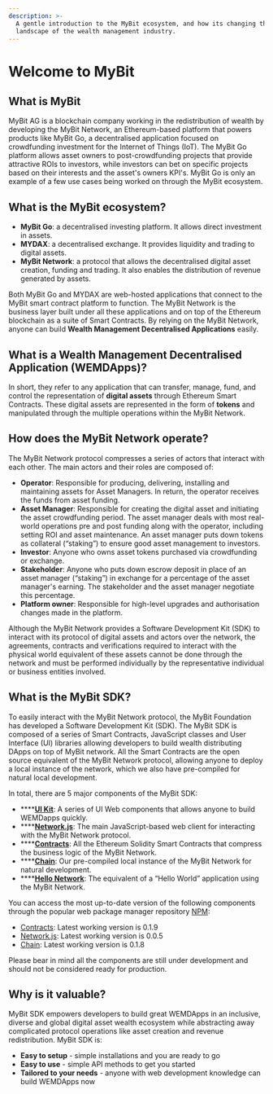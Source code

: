 ```yaml
---
description: >-
  A gentle introduction to the MyBit ecosystem, and how its changing the
  landscape of the wealth management industry.
---
```


# Welcome to MyBit

## What is MyBit

MyBit AG is a blockchain company working in the redistribution of wealth by developing the MyBit Network, an Ethereum-based platform that powers products like MyBit Go, a decentralised application focused on crowdfunding investment for the Internet of Things \(IoT\). The MyBit Go platform allows asset owners to post-crowdfunding projects that provide attractive ROIs to investors, while investors can bet on specific projects based on their interests and the asset's owners KPI's. MyBit Go is only an example of a few use cases being worked on through the MyBit ecosystem.

## What is the MyBit ecosystem?

* **MyBit Go**: a decentralised investing platform. It allows direct investment in assets.
* **MYDAX**: a decentralised exchange. It provides liquidity and trading to digital assets. 
* **MyBit Network**: a protocol that allows the decentralised digital asset creation, funding and trading. It also enables the distribution of revenue generated by assets. 

Both MyBit Go and MYDAX are web-hosted applications that connect to the MyBit smart contract platform to function. The MyBit Network is the business layer built under all these applications and on top of the Ethereum blockchain as a suite of Smart Contracts. By relying on the MyBit Network, anyone can build **Wealth Management Decentralised Applications** easily.

## What is a Wealth Management Decentralised Application \(WEMDApps\)?

In short, they refer to any application that can transfer, manage, fund, and control the representation of **digital assets** through Ethereum Smart Contracts. These digital assets are represented in the form of **tokens** and manipulated through the multiple operations within the MyBit Network.

## How does the MyBit Network operate?

The MyBit Network protocol compresses a series of actors that interact with each other. The main actors and their roles are composed of:

* **Operator**: Responsible for producing, delivering, installing and maintaining assets for Asset Managers. In return, the operator receives the funds from asset funding.
* **Asset Manager**: Responsible for creating the digital asset and initiating the asset crowdfunding period. The asset manager deals with most real-world operations pre and post funding along with the operator, including setting ROI and asset maintenance. An asset manager puts down tokens as collateral \(“staking”\) to ensure good asset management to investors.    
* **Investor**: Anyone who owns asset tokens purchased via crowdfunding or exchange.
* **Stakeholder**: Anyone who puts down escrow deposit in place of an asset manager \(“staking”\) in exchange for a percentage of the asset manager's earning. The stakeholder and the asset manager negotiate this percentage.   
* **Platform owner**: Responsible for high-level upgrades and authorisation changes made in the platform.

Although the MyBit Network provides a Software Development Kit \(SDK\) to interact with its protocol of digital assets and actors over the network, the agreements, contracts and verifications required to interact with the physical world equivalent of these assets cannot be done through the network and must be performed individually by the representative individual or business entities involved.

## What is the MyBit SDK?

To easily interact with the MyBit Network protocol, the MyBit Foundation has developed a Software Development Kit \(SDK\). The MyBit SDK is composed of a series of Smart Contracts, JavaScript classes and User Interface \(UI\) libraries allowing developers to build wealth distributing DApps on top of MyBit network. All the Smart Contracts are the open source equivalent of the MyBit Network protocol, allowing anyone to deploy a local instance of the network, which we also have pre-compiled for natural local development.

In total, there are 5 major components of the MyBit SDK:

* \*\*\*\*[**UI Kit**](https://developer.mybit.io/ui): A series of UI Web components that allows anyone to build WEMDapps quickly.
* \*\*\*\*[**Network.js**](https://developer.mybit.io/web): The main JavaScript-based web client for interacting with the MyBit Network protocol.
* \*\*\*\*[**Contracts**](https://developer.mybit.io/network): All the Ethereum Solidity Smart Contracts that compress the business logic of the MyBit Network.
* \*\*\*\*[**Chain**](https://developer.mybit.io/chain): Our pre-compiled local instance of the MyBit Network for natural development.
* \*\*\*\*[**Hello Network**](https://developer.mybit.io/hello-network): The equivalent of a “Hello World” application using the MyBit Network.

You can access the most up-to-date version of the following components through the popular web package manager repository [NPM](https://www.npmjs.com/):

* [Contracts](https://www.npmjs.com/package/@mybit/contracts): Latest working version is 0.1.9
* [Network.js](https://www.npmjs.com/package/@mybit/network.js): Latest working version is 0.0.5
* [Chain](https://www.npmjs.com/package/@mybit/chain): Latest working version is 0.1.8

Please bear in mind all the components are still under development and should not be considered ready for production.

## Why is it valuable?

MyBit SDK empowers developers to build great WEMDApps in an inclusive, diverse and global digital asset wealth ecosystem while abstracting away complicated protocol operations like asset creation and revenue redistribution. MyBit SDK is:

* **Easy to setup** - simple installations and you are ready to go
* **Easy to use** - simple API methods to get you started
* **Tailored to your needs** - anyone with web development knowledge can build WEMDApps now

